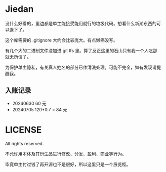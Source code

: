 # Jiedan

没什么好看的，里边都是单主能接受能用就行的垃圾代码。想看什么新潮东西的可以退下了。

这个库需要的 .gitignore 大约会比较庞大。有点懒癌没写。

有几个大的二进制文件没加进 git lfs 里。算了反正这里的石山只有我一个人吃那就无所谓了。

为保护单主隐私，有关真人姓名的部分已作清洗处理。可能不完全，如有发现请提醒我。

## 入账记录

- 20240630 60 元
- 20240705 120*0.7 = 84 元

# LICENSE

All rights reserved.

不允许用本体及其衍生品进行修改、分发、盈利、商业等行为。

毕竟单主付过钱了再开源也不是很好，所以这里只是一个展览柜。
